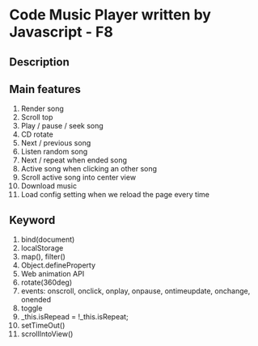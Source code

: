 # Code Music Player written by Javascript - F8

## Description



## Main features

1. Render song
2. Scroll top 
3. Play / pause / seek song
4. CD rotate
5. Next / previous song
6. Listen random song
7. Next / repeat when ended song
8. Active song when clicking an other song
9. Scroll active song into center view
10. Download music
11. Load config setting when we reload the page every time

## Keyword

1. bind(document)
2. localStorage
3. map(), filter()
4. Object.defineProperty
5. Web animation API
6. rotate(360deg)
7. events: onscroll, onclick, onplay, onpause, ontimeupdate, onchange, onended
8. toggle
9. _this.isRepead = !_this.isRepeat;
10. setTimeOut()
11. scrollIntoView()

